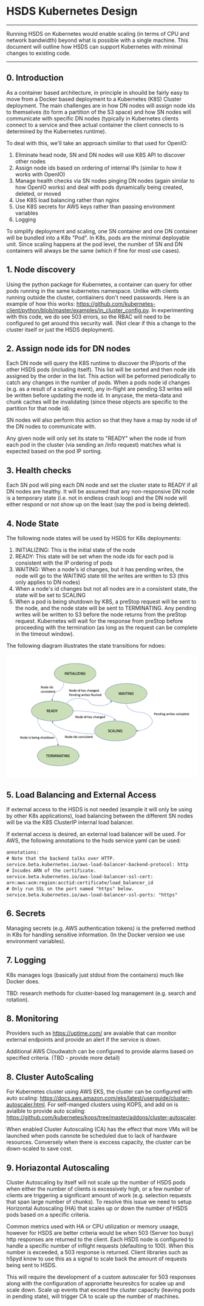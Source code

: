 # HSDS Kubernetes Design



------

Running HSDS on Kubernetes would enable scaling (in terms of CPU and network bandwidth) beyond what is possible with a single machine.  This document will outline how HSDS can support Kubernetes with minimal changes to existing code.

------

## 0. Introduction

As a container based architecture, in principle in shouild be fairly easy to move from a Docker based deployment to a Kubernetes (K8S) Cluster deployment.  The main challenges are in how DN nodes will assign node ids to themselves (to form a partition of the S3 space) and how SN nodes will communicate with specific DN nodes (typically in Kubernetes clients connect to a service and thee actual container the client connects to is determined by the Kubernetes runtime).

To deal with this, we'll take an approach similiar to that used for OpenIO:

1. Eliminate head node, SN and DN nodes will use K8S API to discover other nodes
2. Assign node ids based on ordering of internal IPs (similar to how it works with OpenIO)
3. Manage health checks via SN nodes pinging DN nodes (again similar to how OpenIO works) and deal with pods dynamically being created, deleted, or moved
4. Use K8S load balancing rather than nginx
5. Use K8S secrets for AWS keys rather than passing environment variables
6. Logging

To simplify deployment and scaling, one SN container and one DN container will be bundled into a K8s "Pod".  In K8s, pods are the minimal deployable unit.  Since scaling happens at the pod level, the number of SN and DN containers will always be the same (which if fine for most use cases).



## 1. Node discovery

Using the python package for Kubernetes, a container can query for other pods running in the same kubernetes namespace.  Unlike with clients running outside the cluster, contiainers don't need passwords.   Here is an example of how this works: <https://github.com/kubernetes-client/python/blob/master/examples/in_cluster_config.py>.  In experimenting with this code, we do see 503 errors, so the RBAC will need to be configured to get around this security wall.  (Not clear if this a change to the cluster itself or just the HSDS deployment).

## 2. Assign node ids for DN nodes

Each DN node will query the K8S runtime to discover the IP/ports of the other HSDS pods (including itself).  This list will be sorted and then node ids assigned by the order in the list.  This action will be peformed periodically to catch any changes in the number of pods.  When a pods node id changes (e.g. as a result of a scaling event), any in-flight are pending S3 writes will be written before updating the node id.  In anycase, the meta-data and chunk caches will be invalidating (since these objects are specific to the partition for that node id).

SN nodes will also perform this action so that they have a map by node id of the DN nodes to communicate with.

Any given node will only set its state to "READY" when the node id from each pod in the cluster (via sending an /info request) matches what is expected based on the pod IP sorting.

## 3. Health checks

Each SN pod will ping each DN node and set the cluster state to READY if all DN nodes are healthy.  It will be assumed that any non-responsive DN node is a temporary state (i.e. not in endless crash loop) and the DN node will either respond or not show up on the least (say the pod is being deleted).

## 4. Node State

The following node states will be used by HSDS for K8s deployments:

1. INITIALIZING: This is the initial state of the node
2. READY: This state will be set when the node ids for each pod is consistent with the IP ordering of pods
3. WAITING: When a node's id changes, but it has pending writes, the node will go to the WAITING state till the writes are written to S3 (this only applies to DN nodes)
4. When a node's id changes but not all nodes are in a consistent state, the state will be set to SCALING
5. When a pod is being shutdown by K8S, a preStop request will be sent to the node, and the node state will be sent to TERMINATING.  Any pending writes will be written to S3 before the node returns from the preStop request.  Kubernetes will wait for the response from preStop before proceeding with the termination (as long as the request can be complete in the timeout window).

The following diagram illustrates the state transitions for ndoes:

![Node State transitions](state_diagram.png)

## 5. Load Balancing and External Access

If external access to the HSDS is not needed (example it will only be using by other K8s applications),
load balancing between the different SN nodes will be via the K8S ClusterIP internal load balancer.

If external access is desired, an external load balancer will be used.  For AWS, the following annotations to the hsds service yaml can be used:

    annotations:
    # Note that the backend talks over HTTP.
    service.beta.kubernetes.io/aws-load-balancer-backend-protocol: http
    # Incudes ARN of the certificate.
    service.beta.kubernetes.io/aws-load-balancer-ssl-cert: arn:aws:acm:region:acctid:certificate/load_balancer_id
    # Only run SSL on the port named "https" below.
    service.beta.kubernetes.io/aws-load-balancer-ssl-ports: "https"

## 6. Secrets

Managing secrets (e.g. AWS authentication tokens) is the preferred method in K8s for handling sensitive information.  (In the Docker version we use environment variables).

## 7. Logging

K8s manages logs (basically just stdout from the containers) much like Docker does.

TBD: research methods for cluster-based log management (e.g. search and rotation).

## 8. Monitoring

Providers such as <https://uptime.com/> are avaiable that can monitor external endpoints and provide an alert if the service is down.

Additional AWS Cloudwatch can be configured to provide alarms based on specified criteria.  (TBD - provide more detail)

## 8. Cluster AutoScaling

For Kubernetes cluster using AWS EKS, the cluster can be configured with auto scaling: <https://docs.aws.amazon.com/eks/latest/userguide/cluster-autoscaler.html>.  For self-manged clusters using KOPS, and add on is avialble to provide auto scaling: <https://github.com/kubernetes/kops/tree/master/addons/cluster-autoscaler>.

When enabled Cluster Autoscaling (CA) has the effect that more VMs will be launched when pods cannote be scheduled due to lack of hardware resources.  Conversely when there is exccess capacity, the cluster can be down-scaled to save cost.

## 9. Horiazontal Autoscaling

Cluster Autoscaling by itself will not scale up the number of HSDS pods when either the number of clients is excessively high, or a few number of clients are triggering a significant amount of work (e.g. selection requests that span large number of chunks).  To resolve this issue we need to setup Horizontal Autoscaling (HA) that scales up or down the number of HSDS pods based on a specific criteria.

Common metrics used with HA or CPU utilization or memory usaage, however for HSDS are better criteria would be when 503 (Server too busy) http responses are returned to the client.  Each HSDS node is configured to handle a specific number of inflight requests (defaulting to 100).  When this number is exceeded, a 503 response is returned.  Client libraries such as h5pyd know to use this as a signal to scale back the amount of requests being sent to HSDS. 

This will require the development of a custom autoscaler for 503 responses along with the configuration of approriatte heuresitcs for scalee up and scale down.  Scale up events that exceed the cluster capacity (leaving pods in pending state), will trigger CA to scale up the number of machines.
